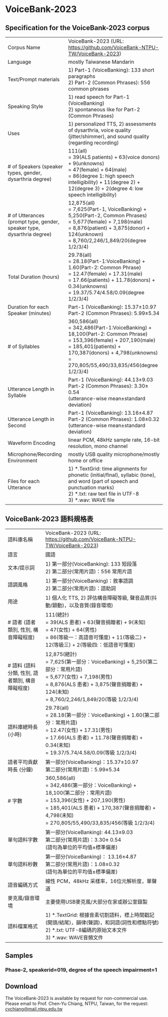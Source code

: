# VoiceBank-2023



## Specification for the VoiceBank-2023 corpus 



|                                                   |                                                                                                                                             |
|----------------------------------------------------|---------------------------------------------------------------------------------------------------------------------------------------------|
| Corpus Name                                        | VoiceBank-2023 (URL: https://github.com/VoiceBank-NTPU-TW/VoiceBank-2023)                                                                   |
| Language                                           | mostly Taiwanese Mandarin                                                                                                                   |
| Text/Prompt materials                              | 1) Part-1 (VoiceBanking): 133 short paragraphs<br>2) Part-2 (Common Phrases): 556 common phrases                                          |
| Speaking Style                                     | 1) read speech for  Part-1 (VoiceBanking)<br>2) spontaneous like for Part-2 (Common Phrases)                                              |
| Uses                                               | 1) personalized TTS, 2) assessments of dysarthria, voice quality (jitter/shimmer), and sound quality (regarding recording)                  |
| # of Speakers (speaker types, gender, dysarthria degree) | 111(all) <br>= 39(ALS patients) + 63(voice donors) + 9(unknowns) <br>= 47(female) + 64(male) <br>= 86(degree 1: high speech intelligibility) + 11(degree 2) + 12(degree 3) + 2(degree 4: low speech intelligibility)
| # of Utterances (prompt type, gender, speaker type, dysarthria degree)|12,875(all) <br>= 7,625(Part-1, VoiceBanking) + 5,250(Part-2, Common Phrases) <br>= 5,677(female) + 7,198(male) <br>= 8,876(patient) + 3,875(donor) + 124(unknown) <br>= 8,760/2,246/1,849/20(degree 1/2/3/4)
| Total Duration (hours)                             | 29.78(all) <br>= 28.18(Part-1:VoiceBanking) + 1.60(Part-2: Common Phrase) <br>= 12.47(female) + 17.31(male) <br>= 17.66(patients) + 11.78(donors) + 0.34(unknowns) <br>= 19.37/5.74/4.58/0.09(degree 1/2/3/4)|
| Duration for each Speaker (minutes)                          |Part-1 (VoiceBanking): 15.37±10.97<br>Part-2 (Common Phrases): 5.99±5.34
| \# of Syllables                                    | 360,586(all) <br>= 342,486(Part-1:VoiceBanking) + 18,100(Part-2: Common Phrase) <br>= 153,396(female) + 207,190(male)<br>= 185,401(patients) + 170,387(donors) + 4,798(unknowns) <br>= 270,805/55,490/33,835/456(degree 1/2/3/4)|
| Utterance Length in Syllable                       | Part-1 (VoiceBanking): 44.13±9.03<br>Part-2 (Common Phrases): 3.30± 0.54<br>(utterance-wise mean±standard deviation)                    |
| Utterance Length in Second                         | Part-1 (VoiceBanking): 13.16±4.87<br>Part-2 (Common Phrases): 1.08±0.32 <br>(utterance-wise mean±standard deviation)                  |
| Waveform Encoding                                  | linear PCM, 48kHz sample rate, 16-bit resolution, mono channel                                                                              |
| Microphone/Recording Environment                   | mostly USB quality microphone/mostly home or office                                                                                         |
| Files for each Utterance                           | 1) *.TextGrid: time alignments for phonetic (initial/final), syllabic (tone), and word (part of speech and punctuation marks)<br>2) *.txt: raw text file in UTF-8<br>3) *.wav: WAVE file



## VoiceBank-2023 語料規格表


|                                                   |                                                                                                                                             |
|----------------------------------------------------|---------------------------------------------------------------------------------------------------------------------------------------------|
| 語料庫名稱                                        | VoiceBank-2023 (URL: https://github.com/VoiceBank-NTPU-TW/VoiceBank-2023)                                                                   |
| 語言                                          | 國語                                                                                                                   |
| 文本/提示詞                             | 1) 第一部分(VoiceBanking): 133 短段落<br>2) 第二部分(常用片語)：556 常用片語                                          |
| 語調風格                                     | 1) 第一部分(VoiceBanking)：敘事語調<br>2) 第二部分(常用片語)：語助詞                                              |
| 用途                                              | 1) 個人化 TTS, 2) 評估構音障礙等級,  聲音品質(抖動/顫動)，以及音質(錄音環境)                  |
| # 語者 (語者類別, 性別, 構音障礙程度) | 111(總計) <br>= 39(ALS 患者) + 63(聲音捐贈者) + 9(未知)<br> = 47(女性) + 64(男性) <br>= 86(等級一：高語音可懂度) + 11(等級二) + 12(等級三) + 2(等級四:：低語音可懂度)
| # 語料 (語料分類, 性別, 語者類別, 構音障礙程度)|12,875(總計) <br>= 7,625(第一部分：VoiceBanking) + 5,250(第二部分：常用片語) <br>= 5,677(女性) + 7,198(男性) <br>= 8,876(ALS 患者) + 3,875(聲音捐贈者) + 124(未知) <br>= 8,760/2,246/1,849/20(等級 1/2/3/4)
| 語料庫總時長 (小時)                             | 29.78(all) <br>=  28.18(第一部分：VoiceBanking) + 1.60(第二部分：常用片語) <br>= 12.47(女性) + 17.31(男性) <br>= 17.66(ALS 患者) + 11.78(聲音捐贈者) + 0.34(未知) <br>= 19.37/5.74/4.58/0.09(等級 1/2/3/4)|
| 語者平均貢獻時長 (分鐘)                          |第一部分(VoiceBanking)：15.37±10.97<br>第二部分(常用片語)：5.99±5.34
| \# 字數                                    | 360,586(all) <br>= 342,486(第一部分：VoiceBanking) + 18,100(第二部分：常用片語) <br>= 153,396(女性) + 207,190(男性)<br>= 185,401(ALS 患者) + 170,387(聲音捐贈者) + 4,798(未知) <br>= 270,805/55,490/33,835/456(等級 1/2/3/4)|
| 單句語料字數                       | 第一部分(VoiceBanking): 44.13±9.03<br>第二部分(常用片語)：3.30± 0.54<br>(語句為單位的平均值±標準偏差)                  |
| 單句語料秒數                      | 第一部分(VoiceBanking)： 13.16±4.87<br>第二部分(常用片語)：1.08±0.32<br>(語句為單位的平均值±標準偏差)                   |
| 語音編碼方式                                  | 線性 PCM，48kHz 采樣率，16位元解析度，單聲道                                                                    |
| 麥克風/錄音環境                   | 主要使用USB麥克風/大部分在家或辦公室錄製                                                                                         |
| 語料檔案格式                           | 1) *.TextGrid: 根據音素切割語料，標上時間戳記(開頭/結尾)，韻律(聲調)，和詞語(詞性和標點符號)<br>2) *.txt: UTF-8編碼的原始文本文件 <br>3) *.wav: WAVE音頻文件




## Samples
### Phase-2, speakerid=019, degree of the speech impairment=1


## Download
The VoiceBank-2023 is available by request for non-commercial use. Please email to Prof. Chen-Yu Chiang, NTPU, Taiwan, for the request: cychiang@mail.ntpu.edu.tw
